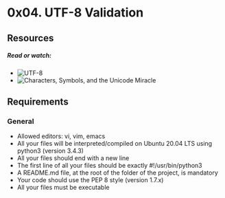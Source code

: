 # 0x04. UTF-8 Validation

## Resources
##### Read or watch:
- ![UTF-8](https://intranet.alxswe.com/rltoken/oqFi6P1hNvp9aSuNv---IQ)
- ![Characters, Symbols, and the Unicode Miracle](https://intranet.alxswe.com/rltoken/d--jVK8sBSlhkosu7pFzdw)

## Requirements

### General

- Allowed editors: vi, vim, emacs  
- All your files will be interpreted/compiled on Ubuntu 20.04 LTS using python3 (version 3.4.3)  
- All your files should end with a new line  
- The first line of all your files should be exactly #!/usr/bin/python3  
- A README.md file, at the root of the folder of the project, is mandatory  
- Your code should use the PEP 8 style (version 1.7.x)  
- All your files must be executable  
